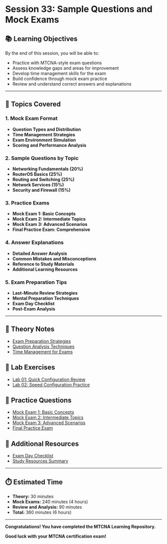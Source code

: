 # Session 33: Sample Questions and Mock Exams

## 📚 Learning Objectives
By the end of this session, you will be able to:
- Practice with MTCNA-style exam questions
- Assess knowledge gaps and areas for improvement
- Develop time management skills for the exam
- Build confidence through mock exam practice
- Review and understand correct answers and explanations

---

## 🎯 Topics Covered

### 1. Mock Exam Format
- **Question Types and Distribution**
- **Time Management Strategies**
- **Exam Environment Simulation**
- **Scoring and Performance Analysis**

### 2. Sample Questions by Topic
- **Networking Fundamentals (20%)**
- **RouterOS Basics (25%)**
- **Routing and Switching (25%)**
- **Network Services (15%)**
- **Security and Firewall (15%)**

### 3. Practice Exams
- **Mock Exam 1: Basic Concepts**
- **Mock Exam 2: Intermediate Topics**
- **Mock Exam 3: Advanced Scenarios**
- **Final Practice Exam: Comprehensive**

### 4. Answer Explanations
- **Detailed Answer Analysis**
- **Common Mistakes and Misconceptions**
- **Reference to Study Materials**
- **Additional Learning Resources**

### 5. Exam Preparation Tips
- **Last-Minute Review Strategies**
- **Mental Preparation Techniques**
- **Exam Day Checklist**
- **Post-Exam Analysis**

---

## 📖 Theory Notes
- [Exam Preparation Strategies](./theory/exam-prep-strategies.md)
- [Question Analysis Techniques](./theory/question-analysis.md)
- [Time Management for Exams](./theory/time-management.md)

## 🧪 Lab Exercises
- [Lab 01: Quick Configuration Review](./labs/lab01-quick-review.md)
- [Lab 02: Speed Configuration Practice](./labs/lab02-speed-practice.md)

## 📝 Practice Questions
- [Mock Exam 1: Basic Concepts](./quiz/mock-exam-1.md)
- [Mock Exam 2: Intermediate Topics](./quiz/mock-exam-2.md)
- [Mock Exam 3: Advanced Scenarios](./quiz/mock-exam-3.md)
- [Final Practice Exam](./quiz/final-practice-exam.md)

## 🔗 Additional Resources
- [Exam Day Checklist](./resources/exam-day-checklist.md)
- [Study Resources Summary](./resources/study-resources.md)

---

## ⏱️ Estimated Time
- **Theory:** 30 minutes
- **Mock Exams:** 240 minutes (4 hours)
- **Review and Analysis:** 90 minutes
- **Total:** 360 minutes (6 hours)

---

**Congratulations! You have completed the MTCNA Learning Repository.**

**Good luck with your MTCNA certification exam!** 